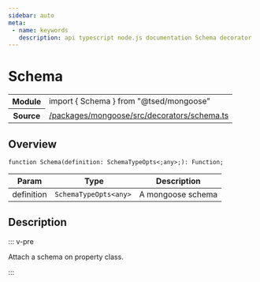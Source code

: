 ```yaml
---
sidebar: auto
meta:
 - name: keywords
   description: api typescript node.js documentation Schema decorator
---
```

# Schema <Badge text="Decorator" type="decorator"/>
<!-- Summary -->
<section class="symbol-info"><table class="is-full-width"><tbody><tr><th>Module</th><td><div class="lang-typescript"><span class="token keyword">import</span> { Schema }&nbsp;<span class="token keyword">from</span>&nbsp;<span class="token string">"@tsed/mongoose"</span></div></td></tr><tr><th>Source</th><td><a href="https://github.com/Romakita/ts-express-decorators/blob/v4.31.9/packages/mongoose/src/decorators/schema.ts#L0-L0">/packages/mongoose/src/decorators/schema.ts</a></td></tr></tbody></table></section>

<!-- Overview -->
## Overview


<pre><code class="typescript-lang ">function <span class="token function">Schema</span><span class="token punctuation">(</span>definition<span class="token punctuation">:</span> SchemaTypeOpts&lt<span class="token punctuation">;</span><span class="token keyword">any</span>&gt<span class="token punctuation">;</span><span class="token punctuation">)</span><span class="token punctuation">:</span> Function<span class="token punctuation">;</span></code></pre>




<!-- Params -->
Param | Type | Description
---|---|---
 definition|<code>SchemaTypeOpts&lt;any&gt;</code>|A mongoose schema 



<!-- Description -->
## Description

::: v-pre

Attach a schema on property class.


:::
